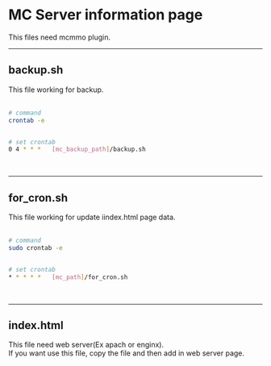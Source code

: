 # MC Server information page
This files need mcmmo plugin.

----------

## backup.sh
This file working for backup.<br/>
<br/>
``` BASH
# command
crontab -e


# set crontab
0 4 * * *	[mc_backup_path]/backup.sh
```
<br/>

----------

## for_cron.sh
This file working for update iindex.html page data.<br/>
<br/>
``` BASH
# command
sudo crontab -e


# set crontab
* * * * *	[mc_path]/for_cron.sh
```
<br/>

----------

## index.html
This file need web server(Ex apach or enginx).<br/>
If you want use this file, copy the file and then add in web server page.<br/>
